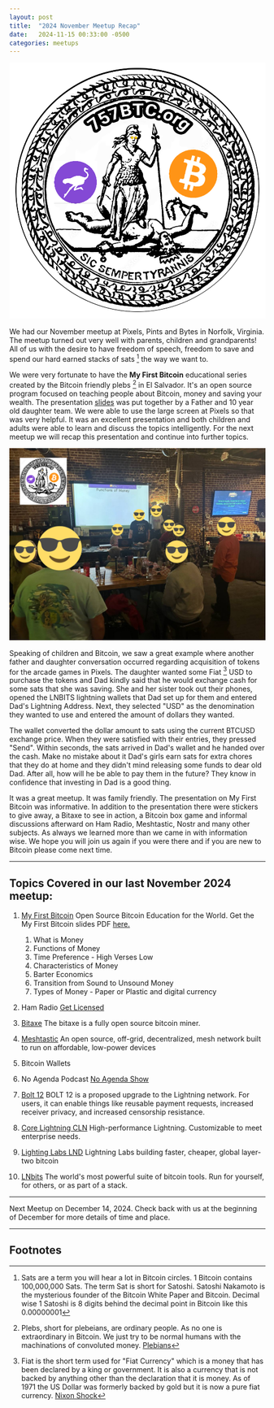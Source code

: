 ```yaml
---
layout: post
title:  "2024 November Meetup Recap"
date:   2024-11-15 00:33:00 -0500
categories: meetups
---
```


![757BTC.org-Logo-w-NOSTR](/assets/img/757circlenostr02-alpha.png)

We had our November meetup at Pixels, Pints and Bytes in Norfolk, Virginia.  The meetup turned out very well with parents, children and grandparents!  All of us with the desire to have freedom of speech, freedom to save and spend our hard earned stacks of sats [^1] the way we want to.

We were very fortunate to have the **My First Bitcoin** educational series created by the Bitcoin friendly plebs [^2] in El Salvador. It's an open source program focused on teaching people about Bitcoin, money and saving your wealth. The presentation [slides](assets/education/ES_Bitcoin_Diploma.pdf) was put together by a Father and 10 year old daughter team. We were able to use the large screen at Pixels so that was very helpful. It was an excellent presentation and both children and adults were able to learn and discuss the topics intelligently. For the next meetup we will recap this presentation and continue into further topics.

![757BTC.org-Logo-w-NOSTR](/assets/img/Meetup-20241109-Presentation.png)

Speaking of children and Bitcoin, we saw a great example where another father and daughter conversation occurred regarding acquisition of tokens for the arcade games in Pixels. The daughter wanted some Fiat [^3] USD to purchase the tokens and Dad kindly said that he would exchange cash for some sats that she was saving. She and her sister took out their phones, opened the LNBITS lightning wallets that Dad set up for them and entered Dad's Lightning Address. Next, they selected "USD" as the denomination they wanted to use and entered the amount of dollars they wanted. 

The wallet converted the dollar amount to sats using the current BTCUSD exchange price. When they were satisfied with their entries, they pressed "Send". Within seconds, the sats arrived in Dad's wallet and he handed over the cash. Make no mistake about it Dad's girls earn sats for extra chores that they do at home and they didn't mind releasing some funds to dear old Dad. After all, how will he be able to pay them in the future? They know in confidence that investing in Dad is a good thing. 

It was a great meetup.  It was family friendly. The presentation on My First Bitcoin was informative.  In addition to the presentation there were stickers to give away, a Bitaxe to see in action, a Bitcoin box game and informal discussions afterward on Ham Radio, Meshtastic, Nostr and many other subjects.  As always we learned more than we came in with information wise. We hope you will join us again if you were there and if you are new to Bitcoin please come next time.

---

## Topics Covered in our last November 2024 meetup: ##

1. [My First Bitcoin](https://myfirstbitcoin.io/) Open Source Bitcoin Education
for the World. Get the My First Bitcoin slides PDF [here.](/assets/education/ES_Bitcoin_Diploma.pdf)
	1. What is Money
	2. Functions of Money
	3. Time Preference - High Verses Low
	4. Characteristics of Money
	5. Barter Economics
	6. Transition from Sound to Unsound Money
	7. Types of Money - Paper or Plastic and digital currency

1. Ham Radio [Get Licensed](https://www.arrl.org/getting-licensed)
1. [Bitaxe](https://bitaxe.org/) The bitaxe is a fully open source bitcoin miner.
1. [Meshtastic](https://meshtastic.org/) An open source, off-grid, decentralized, mesh network built to run on affordable, low-power devices
1. Bitcoin Wallets
1. No Agenda Podcast [No Agenda Show](https://www.noagendashow.net/)
1. [Bolt 12](https://bolt12.org/) BOLT 12 is a proposed upgrade to the Lightning network. For users, it can enable things like reusable payment requests, increased receiver privacy, and increased censorship resistance.
1. [Core Lightning CLN](https://corelightning.org/) High-performance Lightning. Customizable to meet enterprise needs.
1. [Lighting Labs LND](https://lightning.engineering/) Lightning Labs building faster, cheaper, global layer-two bitcoin
1. [LNbits](https://lnbits.com/) The world's most powerful suite of bitcoin tools. Run for yourself, for others, or as part of a stack.



---

Next Meetup on December 14, 2024. Check back with us at the beginning of December for more details of time and place.

---

## Footnotes ##

[^1]: Sats are a term you will hear a lot in Bitcoin circles.  1 Bitcoin contains 100,000,000 Sats.  The term Sat is short for Satoshi. Satoshi Nakamoto is the mysterious founder of the Bitcoin White Paper and Bitcoin. Decimal wise 1 Satoshi is 8 digits behind the decimal point in Bitcoin like this 0.00000001

[^2]: Plebs, short for plebeians, are ordinary people. As no one is extraordinary in Bitcoin. We just try to be normal humans with the machinations of convoluted money. [Plebians](https://en.wikipedia.org/wiki/Plebeians)

[^3]: Fiat is the short term used for "Fiat Currency" which is a money that has been declared by a king or government. It is also a currency that is not backed by anything other than the declaration that it is money. As of 1971 the US Dollar was formerly backed by gold but it is now a pure fiat currency.  [Nixon Shock](https://en.wikipedia.org/wiki/Nixon_shock)
